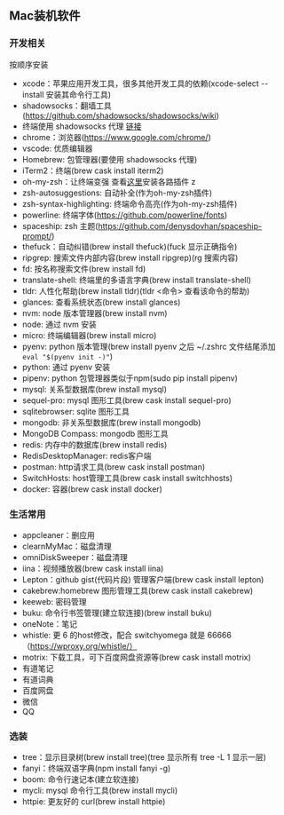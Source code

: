 ## Mac装机软件
### 开发相关
按顺序安装
- xcode：苹果应用开发工具，很多其他开发工具的依赖(xcode-select --install 安装其命令行工具)
- shadowsocks：翻墙工具(https://github.com/shadowsocks/shadowsocks/wiki)
- 终端使用 shadowsocks 代理 [链接](../计算机常识/mac.md)
- chrome：浏览器(https://www.google.com/chrome/)
- vscode: 优质编辑器
- Homebrew: 包管理器(要使用 shadowsocks 代理)
- iTerm2：终端(brew cask install iterm2)
- oh-my-zsh：让终端变强 查看[这里](./oh-my-zsh.md)安装各路插件 z
- zsh-autosuggestions: 自动补全(作为oh-my-zsh插件)
- zsh-syntax-highlighting: 终端命令高亮(作为oh-my-zsh插件)
- powerline: 终端字体(https://github.com/powerline/fonts)
- spaceship: zsh 主题(https://github.com/denysdovhan/spaceship-prompt/)
- thefuck：自动纠错(brew install thefuck)(fuck 显示正确指令)
- ripgrep: 搜索文件内部内容(brew install ripgrep)(rg 搜索内容)
- fd: 按名称搜索文件(brew install fd)
- translate-shell: 终端里的多语言字典(brew install translate-shell)
- tldr: 人性化帮助(brew install tldr)(tldr <命令> 查看该命令的帮助)
- glances: 查看系统状态(brew install glances)
- nvm: node 版本管理器(brew install nvm)
- node: 通过 nvm 安装
- micro: 终端编辑器(brew install micro)
- pyenv: python 版本管理(brew install pyenv 之后 ~/.zshrc 文件结尾添加 `eval "$(pyenv init -)"`)
- python: 通过 pyenv 安装
- pipenv: python 包管理器类似于npm(sudo pip install pipenv)
- mysql: 关系型数据库(brew install mysql)
- sequel-pro: mysql 图形工具(brew cask install sequel-pro)
- sqlitebrowser: sqlite 图形工具
- mongodb: 非关系型数据库(brew install mongodb)
- MongoDB Compass: mongodb 图形工具
- redis: 内存中的数据库(brew install redis)
- RedisDesktopManager: redis客户端
- postman: http请求工具(brew cask install postman)
- SwitchHosts: host管理工具(brew cask install switchhosts)
- docker: 容器(brew cask install docker)

### 生活常用
- appcleaner：删应用
- clearnMyMac：磁盘清理
- omniDiskSweeper：磁盘清理
- iina：视频播放器(brew cask install iina)
- Lepton：github gist(代码片段) 管理客户端(brew cask install lepton)
- cakebrew:homebrew 图形管理工具(brew cask install cakebrew)
- keeweb: 密码管理  
- buku: 命令行书签管理(建立软连接)(brew install buku)
- oneNote：笔记
- whistle: 更 6 的host修改，配合 switchyomega 就是 66666（https://wproxy.org/whistle/）
- motrix: 下载工具，可下百度网盘资源等(brew cask install motrix)
- 有道笔记
- 有道词典
- 百度网盘
- 微信
- QQ

### 选装
- tree：显示目录树(brew install tree)(tree 显示所有 tree -L 1 显示一层)
- fanyi：终端双语字典(npm install fanyi -g)
- boom: 命令行速记本(建立软连接)
- mycli: mysql 命令行工具(brew install mycli)
- httpie: 更友好的 curl(brew install httpie)